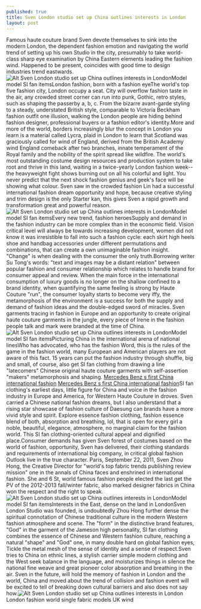 ```yaml
---
published: true
title: Sven London studio set up China outlines interests in London
layout: post
---
```

Famous haute couture brand Sven devote themselves to sink into the modern London, the dependent fashion emotion and navigating the world trend of setting up his own Studio in the city, presumably to take world-class sharp eye examination by China Eastern elements leading the fashion wind. Happened to be present, coincides with good time to design industries trend eastwards.![Alt Sven London studio set up China outlines interests in London](https://c2.staticflickr.com/6/5747/23396599252_45ca4d2df2.jpg)Model model SI fan itemsLondon fashion, born with a fashion eyeThe world\'s top five fashion city, London occupy a seat. City will overflow fashion taste in the air, any crowded street corner can run into punk, Gothic, retro styles, such as shaping the passerby a, b, c. From the bizarre avant-garde styling to a steady, understated British style, comparable to Victoria Beckham fashion outfit one illusion, walking the London people are hiding behind fashion designer, professional buyers or a fashion editor\'s identity.More and more of the world, borders increasingly blur the concept in London you learn is a material called Lycra, plaid in London to learn that Scotland was graciously called for wind of England, derived from the British Academy wind England comeback after two branches, innate temperament of the Royal family and the nobility of the spirit spread like wildfire. The world\'s most outstanding costume design resources and production system to take root and thrive in this land, waiting in a twice-yearly London fashion week--the heavyweight fight shows burning out on all his colorful and light. You never predict that the next shock fashion genius and geek\'s face will be showing what colour. Sven saw in the crowded fashion Lin had a successful international fashion dream opportunity and hope, because creative styling and trim design is the only Starter kan, this gives Sven a rapid growth and transformation great and powerful reason.![Alt Sven London studio set up China outlines interests in London](https://c1.staticflickr.com/1/568/23137132219_5144f42fcf.jpg)Model model SI fan itemsEvery new trend, fashion heroesSupply and demand in the fashion industry can be more complex than in the economic field. Vision critical level will always be towards increasing development, women did not know it was irresistible to fall into such a fashion cycle: each skirt high heels shoe and handbag accessories under different permutations and combinations, that can create a own unimaginable fashion insight. \"Change\" is when dealing with the consumer the only truth.Borrowing writer Su Tong\'s words: \"text and images may be a distant relation\" between popular fashion and consumer relationship which relates to handle brand for consumer appeal and review. When the main force in the international consumption of luxury goods is no longer on the shallow confined to a brand identity, when quantifying the same feeling is strong by Haute Couture \"run\", the consumer loyalty starts to become very iffy, the metamorphosis of the environment is a success for both the supply and demand of fashion ideas and the double-edged sword of miracles. Sven garments tracing in fashion in Europe and an opportunity to create original haute couture garments in the jungle, every piece of Irene in the fashion people talk and mark were branded at the time of China.![Alt Sven London studio set up China outlines interests in London](https://c2.staticflickr.com/6/5836/23137138349_a98abca060.jpg)Model model SI fan itemsPicturing China in the international arena of national linesWho has advocated, who has the fashion Word, this is the rules of the game in the fashion world, many European and American players are not aware of this fact. 15 years can put the fashion industry through shuffle, big and small, of course, also get SI fan clothing from drawing a line \"latecomers\" Chinese original haute couture garments with self-assertion \"makers\" metamorphosis and shaping. [Mercedes Benz s first China international fashion](http://www.faybag.com/2015/11/26/mercedes-benz-s-first-china-international-fashion-week/) [Mercedes Benz s first China international fashion](http://www.faybag.com/2015/11/26/mercedes-benz-s-first-china-international-fashion-week/)SI fan clothing\'s earliest days, little figure for China and voice in the fashion industry in Europe and America, for Western Haute Couture in droves. Sven carried a Chinese national fashion dreams, but I also understand that a rising star showcase of fashion culture of Daesung can brands have a more vivid style and spirit. Explore essence fashion clothing, fashion essence blend of both, absorption and breathing, lol, that is open for every girl a noble, beautiful, elegance, atmosphere, no marginal claim for the fashion world. This SI fan clothing-oriented cultural appeal and dignified place.Consumer demands has given Sven forest of costumes based on the world of fashion, opportunity, Sven has delivered, their clothing standards and requirements of international big company, in critical global fashion Outlook live in the true character. Paris, September 22, 2011, Sven Zhou Hong, the Creative Director for \"world\'s top fabric trends publishing review mission\" one in the annals of China faces and enshrined in international fashion. She and 6 St, world famous fashion people elected the last get the PV of the 2012-2013 fall/winter fabric, also marked designer fabrics in China won the respect and the right to speak.![Alt Sven London studio set up China outlines interests in London](https://c1.staticflickr.com/1/681/23137144119_be9a7d17d6.jpg)Model model SI fan itemsInterests in the East, dense on the land in LondonSven London Studio was founded, is undoubtedly Zhou Hong further dense the spiritual connotation of Chinese traditional culture in the modern Western fashion atmosphere and scene. The \"form\" in the distinctive brand features, \"God\" in the garment of the Jameson high personality, SI fan clothing combines the essence of Chinese and Western fashion culture, reaching a natural \"shape\" and \"God\" one, in many double hard on global fashion eyes, Tickle the metal mesh of the sense of identity and a sense of respect.Sven tries to China on ethnic lines, a stylish carrier simple modern clothing and the West seek balance in the language, and moisturizes things in silence the national fine weave and great pioneer color absorption and breathing in the air. Sven in the future, will hold the memory of fashion in London and the world, China and moved about the trend of collision and fashion event will be excited to tell of breaking down cultural barriers and also does not say how.![Alt Sven London studio set up China outlines interests in London](https://c1.staticflickr.com/1/746/23479002376_7748fc04ed_z.jpg)London fashion world single fabric models UK wind